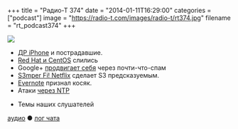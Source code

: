 +++
title = "Радио-Т 374"
date = "2014-01-11T16:29:00"
categories = ["podcast"]
image = "https://radio-t.com/images/radio-t/rt374.jpg"
filename = "rt_podcast374"
+++

![](https://radio-t.com/images/radio-t/rt374.jpg)

* [ДР iPhone](http://www.huffingtonpost.com/2014/01/09/iphone-birthday_n_4568653.html) и пострадавшие.
* [Red Hat и CentOS](http://arstechnica.com/information-technology/2014/01/red-hat-and-centos-become-voltron-build-free-operating-system-together/) слились
* Google+ [продвигает себя](http://www.wired.co.uk/news/archive/2014-01/10/email-anyone-with-google-gmail) через почти-что-спам
* [S3mper Fi! Netflix](http://gigaom.com/2014/01/10/s3mper-fi-netflix-open-sources-library-to-make-amazon-s3-even-more-awesome/) сделает S3 предсказуемым.
* [Evernote](http://www.engadget.com/2014/01/05/evernote-ceo-responds-admits-bugs-stability-problems/) признал косяк.
* Атаки [через NTP](http://blog.cloudflare.com/understanding-and-mitigating-ntp-based-ddos-attacks)
- Темы наших слушателей

[аудио](http://cdn.radio-t.com/rt_podcast374.mp3) ● [лог чата](http://chat.radio-t.com/logs/radio-t-374.html)
<audio src="http://cdn.radio-t.com/rt_podcast374.mp3" preload="none"></audio>